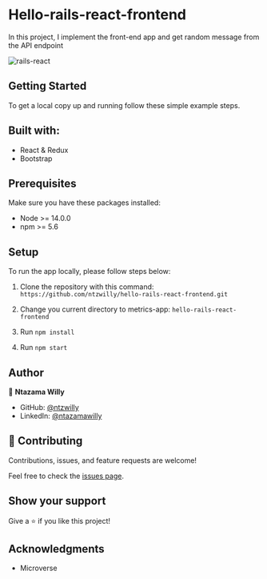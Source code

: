 # Hello-rails-react-frontend

In this project, I implement the front-end app and get random message from the API endpoint

![rails-react](https://user-images.githubusercontent.com/9049260/155300288-088e18d8-22a5-49a8-a7fb-a200a463d12f.png)
## Getting Started

To get a local copy up and running follow these simple example steps.

## Built with:

  - React & Redux
  - Bootstrap
## Prerequisites
   
   Make sure you have these packages installed:

  - Node >= 14.0.0
  - npm >= 5.6
 
## Setup

To run the app locally, please follow steps below:

1. Clone the repository with this command: `https://github.com/ntzwilly/hello-rails-react-frontend.git`

2. Change you current directory to metrics-app: `hello-rails-react-frontend`
 
3. Run `npm install`
   
4. Run `npm start`

## Author

👤 **Ntazama Willy**

- GitHub: [@ntzwilly](https://github.com/ntzwilly)
- LinkedIn: [@ntazamawilly](https://linkedin.com/in/ntazama-willy-b676b7aa)

## 🤝 Contributing

Contributions, issues, and feature requests are welcome!

Feel free to check the [issues page](../../issues/).

## Show your support

Give a ⭐️ if you like this project!

## Acknowledgments

- Microverse
